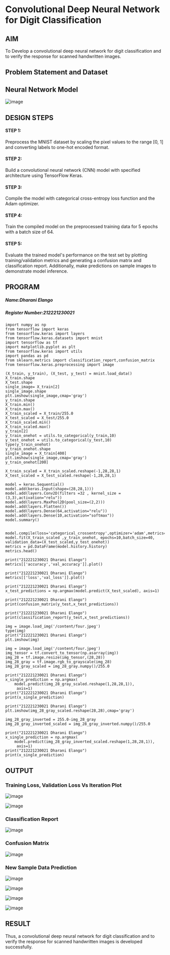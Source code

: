 # Convolutional Deep Neural Network for Digit Classification

## AIM

To Develop a convolutional deep neural network for digit classification and to verify the response for scanned handwritten images.

## Problem Statement and Dataset

## Neural Network Model

![image](https://github.com/dharanielango/mnist-classification/assets/94530523/71b55c6b-bea8-4bde-a92e-780161d016a5)


## DESIGN STEPS

#### STEP 1:
Preprocess the MNIST dataset by scaling the pixel values to the range [0, 1] and converting labels to one-hot encoded format.

#### STEP 2:
Build a convolutional neural network (CNN) model with specified architecture using TensorFlow Keras.

#### STEP 3:
Compile the model with categorical cross-entropy loss function and the Adam optimizer.

#### STEP 4:
Train the compiled model on the preprocessed training data for 5 epochs with a batch size of 64.

#### STEP 5:
Evaluate the trained model's performance on the test set by plotting training/validation metrics and generating a confusion matrix and classification report. Additionally, make predictions on sample images to demonstrate model inference.
## PROGRAM

##### Name:Dharani Elango
##### Register Number:212221230021

```
import numpy as np
from tensorflow import keras
from tensorflow.keras import layers
from tensorflow.keras.datasets import mnist
import tensorflow as tf
import matplotlib.pyplot as plt
from tensorflow.keras import utils
import pandas as pd
from sklearn.metrics import classification_report,confusion_matrix
from tensorflow.keras.preprocessing import image

(X_train, y_train), (X_test, y_test) = mnist.load_data()
X_train.shape
X_test.shape
single_image= X_train[2]
single_image.shape
plt.imshow(single_image,cmap='gray')
y_train.shape
X_train.min()
X_train.max()
X_train_scaled = X_train/255.0
X_test_scaled = X_test/255.0
X_train_scaled.min()
X_train_scaled.max()
y_train[2]
y_train_onehot = utils.to_categorical(y_train,10)
y_test_onehot = utils.to_categorical(y_test,10)
type(y_train_onehot)
y_train_onehot.shape
single_image = X_train[400]
plt.imshow(single_image,cmap='gray')
y_train_onehot[200]

X_train_scaled = X_train_scaled.reshape(-1,28,28,1)
X_test_scaled = X_test_scaled.reshape(-1,28,28,1)

model = keras.Sequential()
model.add(keras.Input(shape=(28,28,1)))
model.add(layers.Conv2D(filters =32 , kernel_size =(3,3),activation="relu"))
model.add(layers.MaxPool2D(pool_size=(2,2)))
model.add(layers.Flatten())
model.add(layers.Dense(64,activation="relu"))
model.add(layers.Dense(10,activation="softmax"))
model.summary()


model.compile(loss='categorical_crossentropy',optimizer='adam',metrics='accuracy')
model.fit(X_train_scaled ,y_train_onehot, epochs=10,batch_size=40, validation_data=(X_test_scaled,y_test_onehot))
metrics = pd.DataFrame(model.history.history)
metrics.head()

print("212221230021 Dharani Elango")
metrics[['accuracy','val_accuracy']].plot()

print("212221230021 Dharani Elango")
metrics[['loss','val_loss']].plot()

print("212221230021 Dharani Elango")
x_test_predictions = np.argmax(model.predict(X_test_scaled), axis=1)

print("212221230021 Dharani Elango")
print(confusion_matrix(y_test,x_test_predictions))

print("212221230021 Dharani Elango")
print(classification_report(y_test,x_test_predictions))

img = image.load_img('/content/four.jpeg')
type(img)
print("212221230021 Dharani Elango")
plt.imshow(img)

img = image.load_img('/content/four.jpeg')
img_tensor = tf.convert_to_tensor(np.asarray(img))
img_28 = tf.image.resize(img_tensor,(28,28))
img_28_gray = tf.image.rgb_to_grayscale(img_28)
img_28_gray_scaled = img_28_gray.numpy()/255.0

print("212221230021 Dharani Elango")
x_single_prediction = np.argmax(
    model.predict(img_28_gray_scaled.reshape(1,28,28,1)),
     axis=1)
print("212221230021 Dharani Elango")
print(x_single_prediction)

print("212221230021 Dharani Elango")
plt.imshow(img_28_gray_scaled.reshape(28,28),cmap='gray')

img_28_gray_inverted = 255.0-img_28_gray
img_28_gray_inverted_scaled = img_28_gray_inverted.numpy()/255.0

print("212221230021 Dharani Elango")
x_single_prediction = np.argmax(
    model.predict(img_28_gray_inverted_scaled.reshape(1,28,28,1)),
     axis=1)
print("212221230021 Dharani Elango")
print(x_single_prediction)

```

## OUTPUT

### Training Loss, Validation Loss Vs Iteration Plot
![image](https://github.com/dharanielango/mnist-classification/assets/94530523/ed339d82-6c61-4474-91d3-16eec82291c8)

![image](https://github.com/dharanielango/mnist-classification/assets/94530523/82cdd385-5530-4a94-b41f-001c48820dfd)


### Classification Report
![image](https://github.com/dharanielango/mnist-classification/assets/94530523/6f26d3ab-916f-4a61-a3bf-5a9ecea6099c)


### Confusion Matrix
![image](https://github.com/dharanielango/mnist-classification/assets/94530523/b4e7ed92-15b3-4d89-955b-cc8283401b0f)


### New Sample Data Prediction
![image](https://github.com/dharanielango/mnist-classification/assets/94530523/8fc67a40-b4f8-43f2-875f-a1adb21648c4)

![image](https://github.com/dharanielango/mnist-classification/assets/94530523/c36a33c5-f3af-456e-a152-178bef4f7b44)


![image](https://github.com/dharanielango/mnist-classification/assets/94530523/29ee21ee-b397-4777-9755-861e348a2cc1)


![image](https://github.com/dharanielango/mnist-classification/assets/94530523/f2b0280c-2d8c-481b-9a17-9088b1e89c46)

## RESULT
Thus, a convolutional deep neural network for digit classification and to verify the response for scanned handwritten images is developed successfully.
